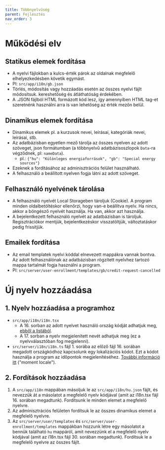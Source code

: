 ```yaml
---
title: Többnyelvűség
parent: Fejlesztés
nav_order: 3
---
```

# Működési elv
## Statikus elemek fordítása

- A nyelvi fájlokban a kulcs-érték párok az oldalnak megfelelő elhelyezkedésben követik egymást.
- Pl: `src/app/i18n/gb.json`
- Törlés, módosítás vagy hozzáadás esetén az összes nyelvi fájlt módosítsuk.
kereshetőség és átláthatóság érdekében.
- A .JSON fájlból HTML formázott kód lesz, így amennyiben HTML tag-et szeretnénk használni arra is van lehetőség az érték mezőn belül.

## Dinamikus elemek fordítása

- Dinamikus elemek pl. a kurzusok nevei, leírásai, kategóriák nevei, leírásai, stb.
- Az adatbázisban egyetlen mező tárolja az összes nyelven az adott szöveget, json formátumban (a többnyelvű adatbázisoszlopok `Data`-ra végződnek, pl: `nameData`).
    - pl.: `{"hu": "Különleges energiaforrások", "gb": "Special energy sources"}`
- Ezeknek a fordításához az adminisztrációs felület használható.
- A felhasználó a beállított nyelven fogja látni az adott szöveget.

## Felhasználó nyelvének tárolása
- A felhasználó nyelvét Local Storageben tároljuk (Cookie). A program minden oldalbetöltéskor ellenőrzi, hogy van-e beállítva nyelv. Ha nincs, akkor a böngésző nyelvét használja. Ha van, akkor azt használja.
- A bejelentkezett felhasználó nyelvét az adatbázisban is tároljuk. Regisztrációkor mentjük, bejelentkezéskor visszatöltjük, változtatáskor pedig frissítjük.


## Emailek fordítása
- Az email templatek nyelvi kóddal elnevezett mappákra vannak bontva. Az adott felhasználónak az adatbázisban rögzített nyelvhez tartozó mappa tartalmát fogja használni a program.
- Pl: `src/server/user-enrollment/templates/gb/credit-request-cancelled`

# Új nyelv hozzáadása
## 1. Nyelv hozzáadása a programhoz
- `src/app/i18n/i18n.tsx`
    - A 16. sorban az adott nyelvet használó ország kódját adhatjuk meg, [ebből a listából](https://semantic-ui.com/elements/flag.html).
    - A 17. sorban a nyelv megjelenített nevét adhatjuk meg (ez a nyelvválasztóban fog megjelenni).
- `src/server/i18n/i18n.ts` fájl 1. sorába az előző fájl 16. sorában megadott országkódhoz kapcsolunk egy lokalizációs kódot. Ezt a kódot használja a program az időpontok megjelenítéséhez. [További információ itt](https://momentjs.com/docs/#/i18n/) ("moment locale").

## 2. Fordítások hozzáadása
1. A `src/app/i18n` mappában másoljuk le az `src/app/i18n/hu.json` fájlt, és nevezzük át a másolatot a megfelelő nyelv kódjával (amit az i18n.tsx fájl 16. sorában megadtunk). Fordítsunk le minden elemet a megfelelő nyelvre.
2. Az adminisztrációs felületen fordítsuk le az összes dinamikus elemet a megfelelő nyelvre.
3. Az `src/server/user/templates` és `src/server/user-enrollment/templates` mappákban hozzunk létre egy másolatot a bennük található `hu` mappáról, amit nevezzünk el a megfelelő nyelv kódjával (amit az i18n.tsx fájl 30. sorában megadtunk). Fordítsuk le a megfelelő nyelvre az összes fájlt.